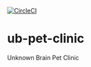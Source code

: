 [![CircleCI](https://circleci.com/gh/kartik15nov/ub-pet-clinic.svg?style=svg&circle-token=8f95f2a1f63d64588d4f9fc80078e99c6006657c)](https://circleci.com/gh/kartik15nov/ub-pet-clinic)
# ub-pet-clinic
Unknown Brain Pet Clinic